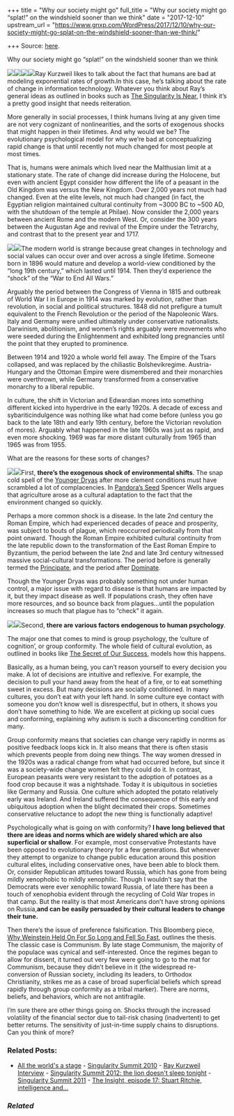 +++
title = "Why our society might go"
full_title = "Why our society might go “splat!” on the windshield sooner than we think"
date = "2017-12-10"
upstream_url = "https://www.gnxp.com/WordPress/2017/12/10/why-our-society-might-go-splat-on-the-windshield-sooner-than-we-think/"

+++
Source: [here](https://www.gnxp.com/WordPress/2017/12/10/why-our-society-might-go-splat-on-the-windshield-sooner-than-we-think/).

Why our society might go “splat!” on the windshield sooner than we think

[![](https://i0.wp.com/www.gnxp.com/WordPress/wp-content/uploads/2017/12/cultevo.jpeg?resize=183%2C275)![](https://i0.wp.com/www.gnxp.com/WordPress/wp-content/uploads/2017/12/cultevo.jpeg?resize=183%2C275)](https://www.amazon.com/exec/obidos/ASIN/B00631ICSC/geneexpressio-20)![](https://i0.wp.com/www.gnxp.com/WordPress/wp-content/uploads/2017/12/bugonwindshield.jpeg?resize=75%2C75)![](https://i0.wp.com/www.gnxp.com/WordPress/wp-content/uploads/2017/12/bugonwindshield.jpeg?resize=75%2C75)Ray Kurzweil likes to talk about the fact that humans are bad at modeling exponential rates of growth.In this case, he’s talking about the rate of change in information technology. Whatever you think about Ray’s general ideas as outlined in books such as [The Singularity Is Near](https://www.amazon.com/exec/obidos/ASIN/B000QCSA7C/geneexpressio-20), I think it’s a pretty good insight that needs reiteration.

More generally in social processes, I think humans living at any given time are not very cognizant of nonlinearities, and the sorts of exogenous shocks that might happen in their lifetimes. And why would we be? The evolutionary psychological model for why we’re bad at conceptualizing rapid change is that until recently not much changed for most people at most times.

That is, humans were animals which lived near the Malthusian limit at a stationary state. The rate of change did increase during the Holocene, but even with ancient Egypt consider how different the life of a peasant in the Old Kingdom was versus the New Kingdom. Over 2,000 years not much had changed. Even at the elite levels, not much had changed (in fact, the Egyptian religion maintained cultural continuity from \~3000 BC to \~500 AD, with the shutdown of the temple at Philae). Now consider the 2,000 years between ancient Rome and the modern West. Or, consider the 300 years between the Augustan Age and revival of the Empire under the Tetrarchy, and contrast that to the present year and 1717.

[![](https://i0.wp.com/www.gnxp.com/WordPress/wp-content/uploads/2017/12/thevertigoyears.jpeg?resize=183%2C276)![](https://i0.wp.com/www.gnxp.com/WordPress/wp-content/uploads/2017/12/thevertigoyears.jpeg?resize=183%2C276)](https://www.amazon.com/exec/obidos/ASIN/B0087GZKX6/geneexpressio-20)The modern world is strange because great changes in technology and social values can occur over and over across a single lifetime. Someone born in 1896 would mature and develop a world-view conditioned by the “long 19th century,” which lasted until 1914. Then they’d experience the “shock” of the “War to End All Wars.”

Arguably the period between the Congress of Vienna in 1815 and outbreak of World War I in Europe in 1914 was marked by evolution, rather than revolution, in social and political structures. 1848 did not prefigure a tumult equivalent to the French Revolution or the period of the Napoleonic Wars. Italy and Germany were unified ultimately under conservative nationalists. Darwinism, abolitionism, and women’s rights arguably were movements who were seeded during the Enlightenment and exhibited long pregnancies until the point that they erupted to prominence.

Between 1914 and 1920 a whole world fell away. The Empire of the Tsars collapsed, and was replaced by the chiliastic Bolshevikregime. Austria-Hungary and the Ottoman Empire were dismembered and their monarchies were overthrown, while Germany transformed from a conservative monarchy to a liberal republic.

In culture, the shift in Victorian and Edwardian mores into something different kicked into hyperdrive in the early 1920s. A decade of excess and sybariticindulgence was nothing like what had come before (unless you go back to the late 18th and early 19th century, before the Victorian revolution of mores). Arguably what happened in the late 1960s was just as rapid, and even more shocking. 1969 was far more distant culturally from 1965 than 1965 was from 1955.

What are the reasons for these sorts of changes?

[![](https://i0.wp.com/www.gnxp.com/WordPress/wp-content/uploads/2017/12/pandorasseed.jpeg?resize=182%2C277)![](https://i0.wp.com/www.gnxp.com/WordPress/wp-content/uploads/2017/12/pandorasseed.jpeg?resize=182%2C277)](https://www.amazon.com/exec/obidos/ASIN/1400062152/geneexpressio-20)First, **there’s the exogenous shock of environmental shifts**. The snap cold spell of the [Younger Dryas](https://en.wikipedia.org/wiki/Younger_Dryas) after more clement conditions must have scrambled a lot of complacencies. In [Pandora’s Seed](https://www.amazon.com/exec/obidos/ASIN/1400062152/geneexpressio-20) Spencer Wells argues that agriculture arose as a cultural adaptation to the fact that the environment changed so quickly.

Perhaps a more common shock is a disease. In the late 2nd century the Roman Empire, which had experienced decades of peace and prosperity, was subject to bouts of plague, which reoccurred periodically from that point onward. Though the Roman Empire exhibited cultural continuity from the late republic down to the transformation of the East Roman Empire to Byzantium, the period between the late 2nd and late 3rd century witnessed massive social-cultural transformations. The period before is generally termed the [Principate](https://en.wikipedia.org/wiki/Principate), and the period after [Dominate](https://en.wikipedia.org/wiki/Dominate).

Though the Younger Dryas was probably something not under human control, a major issue with regard to disease is that humans are impacted by it, but they impact disease as well. If populations crash, they often have more resources, and so bounce back from plagues…until the population increases so much that plague has to “check” it again.

[![](https://i0.wp.com/www.gnxp.com/WordPress/wp-content/uploads/2017/12/secretofoursuccess.jpeg?resize=184%2C274)![](https://i0.wp.com/www.gnxp.com/WordPress/wp-content/uploads/2017/12/secretofoursuccess.jpeg?resize=184%2C274)](https://www.amazon.com/exec/obidos/ASIN/B00WY4OXAS/geneexpressio-20)Second, **there are various factors endogenous to human psychology**.

The major one that comes to mind is group psychology, the ‘culture of cognition’, or group conformity. The whole field of cultural evolution, as outlined in books like [The Secret of Our Success](https://www.amazon.com/exec/obidos/ASIN/B00WY4OXAS/geneexpressio-20), models how this happens.

Basically, as a human being, you can’t reason yourself to every decision you make. A lot of decisions are intuitive and reflexive. For example, the decision to pull your hand away from the heat of a fire, or to eat something sweet in excess. But many decisions are socially conditioned. In many cultures, you don’t eat with your left hand. In some culture eye contact with someone you don’t know well is disrespectful, but in others, it shows you don’t have something to hide. We are excellent at picking up social cues and conforming, explaining why autism is such a disconcerting condition for many.

Group conformity means that societies can change very rapidly in norms as positive feedback loops kick in. It also means that there is often stasis which prevents people from doing new things. The way women dressed in the 1920s was a radical change from what had occurred before, but since it was a society-wide change women felt they could do it. In contrast, European peasants were very resistant to the adoption of potatoes as a food crop because it was a nightshade. Today it is ubiquitous in societies like Germany and Russia. One culture which adopted the potato relatively early was Ireland. And Ireland suffered the consequence of this early and ubiquitous adoption when the blight decimated their crops. Sometimes conservative reluctance to adopt the new thing is functionally adaptive!

Psychologically what is going on with conformity? **I have long believed that there are ideas and norms which are widely shared which are also superficial or shallow**. For example, most conservative Protestants have been opposed to evolutionary theory for a few generations. But whenever they attempt to organize to change public education around this position cultural elites, including conservative ones, have been able to block them. Or, consider Republican attitudes toward Russia, which has gone from being mildly xenophobic to mildly xenophilic. Though I wouldn’t say that the Democrats were ever xenophilic toward Russia, of late there has been a touch of xenophobia evident through the recycling of Cold War tropes in that camp. But the reality is that most Americans don’t have strong opinions on Russia,**and can be easily persuaded by their cultural leaders to change their tune.**

Then there’s the issue of preference falsification. This Bloomberg piece, [Why Weinstein Held On For So Long and Fell So Fast](https://www.bloomberg.com/view/articles/2017-10-17/why-weinstein-held-on-for-so-long-and-fell-so-fast), outlines the thesis. The classic case is Communism. By late stage Communism, the majority of the populace was cynical and self-interested. Once the regimes began to allow for dissent, it turned out very few were going to go to the mat for Communism, because they didn’t believe in it (the widespread re-conversion of Russian society, including its leaders, to Orthodox Christianity, strikes me as a case of broad superficial beliefs which spread rapidly through group conformity as a tribal marker). There are norms, beliefs, and behaviors, which are not antifragile.

I’m sure there are other things going on. Shocks through the increased volatility of the financial sector due to tail-risk chasing (inadvertent) to get better returns. The sensitivity of just-in-time supply chains to disruptions. Can you think of more?

### Related Posts:

- [All the world's a
  stage](https://www.gnxp.com/WordPress/2021/06/15/all-the-worlds-a-stage/) - [Singularity Summit
  2010](https://www.gnxp.com/WordPress/2010/07/12/singularity-summit-2010/) - [Ray Kurzweil
  Interview](https://www.gnxp.com/WordPress/2005/03/25/ray-kurzweil-interview/) - [Singularity Summit 2012: the lion doesn't sleep
  tonight](https://www.gnxp.com/WordPress/2012/10/15/singularity-summit-2012-the-lion-doesnt-sleep-tonight/) - [Singularity Summit
  2011](https://www.gnxp.com/WordPress/2011/09/22/singularity-summit-2011/) - [The Insight, episode 17: Stuart Ritchie, intelligence
  and…](https://www.gnxp.com/WordPress/2018/04/11/the-insight-episode-17-stuart-ritchie-intelligence-and-genes/)

### *Related*

[](https://www.addtoany.com/add_to/facebook?linkurl=https%3A%2F%2Fwww.gnxp.com%2FWordPress%2F2017%2F12%2F10%2Fwhy-our-society-might-go-splat-on-the-windshield-sooner-than-we-think%2F&linkname=Why%20our%20society%20might%20go%20%E2%80%9Csplat%21%E2%80%9D%20on%20the%20windshield%20sooner%20than%20we%20think "Facebook")[](https://www.addtoany.com/add_to/twitter?linkurl=https%3A%2F%2Fwww.gnxp.com%2FWordPress%2F2017%2F12%2F10%2Fwhy-our-society-might-go-splat-on-the-windshield-sooner-than-we-think%2F&linkname=Why%20our%20society%20might%20go%20%E2%80%9Csplat%21%E2%80%9D%20on%20the%20windshield%20sooner%20than%20we%20think "Twitter")[](https://www.addtoany.com/add_to/email?linkurl=https%3A%2F%2Fwww.gnxp.com%2FWordPress%2F2017%2F12%2F10%2Fwhy-our-society-might-go-splat-on-the-windshield-sooner-than-we-think%2F&linkname=Why%20our%20society%20might%20go%20%E2%80%9Csplat%21%E2%80%9D%20on%20the%20windshield%20sooner%20than%20we%20think "Email")[](https://www.addtoany.com/share)
